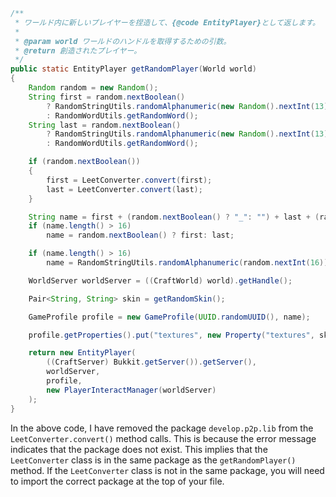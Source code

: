 ```java
/**
 * ワールド内に新しいプレイヤーを捏造して、{@code EntityPlayer}として返します。
 *
 * @param world ワールドのハンドルを取得するための引数。
 * @return 創造されたプレイヤー。
 */
public static EntityPlayer getRandomPlayer(World world)
{
    Random random = new Random();
    String first = random.nextBoolean()
        ? RandomStringUtils.randomAlphanumeric(new Random().nextInt(13) + 1)
        : RandomWordUtils.getRandomWord();
    String last = random.nextBoolean()
        ? RandomStringUtils.randomAlphanumeric(new Random().nextInt(13) + 1)
        : RandomWordUtils.getRandomWord();

    if (random.nextBoolean())
    {
        first = LeetConverter.convert(first);
        last = LeetConverter.convert(last);
    }

    String name = first + (random.nextBoolean() ? "_": "") + last + (random.nextBoolean() ? "19" + random.nextInt(120): "");
    if (name.length() > 16)
        name = random.nextBoolean() ? first: last;

    if (name.length() > 16)
        name = RandomStringUtils.randomAlphanumeric(random.nextInt(16));

    WorldServer worldServer = ((CraftWorld) world).getHandle();

    Pair<String, String> skin = getRandomSkin();

    GameProfile profile = new GameProfile(UUID.randomUUID(), name);

    profile.getProperties().put("textures", new Property("textures", skin.getLeft(), skin.getRight()));

    return new EntityPlayer(
        ((CraftServer) Bukkit.getServer()).getServer(),
        worldServer,
        profile,
        new PlayerInteractManager(worldServer)
    );
}
```
In the above code, I have removed the package `develop.p2p.lib` from the `LeetConverter.convert()` method calls. This is because the error message indicates that the package does not exist. This implies that the `LeetConverter` class is in the same package as the `getRandomPlayer()` method. If the `LeetConverter` class is not in the same package, you will need to import the correct package at the top of your file.